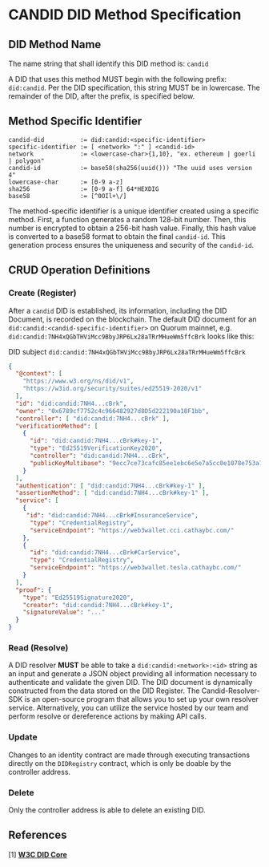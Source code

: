 # CANDID DID Method Specification


## DID Method Name
The name string that shall identify this DID method is:  `candid`

A DID that uses this method MUST begin with the following prefix: `did:candid`. Per the DID specification, this string MUST be in lowercase. The remainder of the DID, after the prefix, is specified below.

## Method Specific Identifier
```
candid-did          := did:candid:<specific-identifier>
specific-identifier := [ <network> ":" ] <candid-id>
network             := <lowercase-char>{1,10}, "ex. ethereum | goerli | polygon"
candid-id           := base58(sha256(uuid())) "The uuid uses version 4"
lowercase-char      := [0-9 a-z]
sha256              := [0-9 a-f] 64*HEXDIG
base58              := [^0OIl+\/]
```
The method-specific identifier is a unique identifier created using a specific method. First, a function generates a random 128-bit number. Then, this number is encrypted to obtain a 256-bit hash value. Finally, this hash value is converted to a base58 format to obtain the final `candid-id`.
This generation process ensures the uniqueness and security of the `candid-id`.

## CRUD Operation Definitions
### Create (Register)
After a `candid` DID is established, its information, including the DID Document, is recorded on the blockchain.
The default DID document for an `did:candid:<candid-specific-identifier>` on Quorum mainnet, e.g. `did:candid:7NH4xQGbTHViMcc9BbyJRP6Lx28aTRrMHueWm5ffcBrk` looks like this:

DID subject `did:candid:7NH4xQGbTHViMcc9BbyJRP6Lx28aTRrMHueWm5ffcBrk`
```json
{
  "@context": [
    "https://www.w3.org/ns/did/v1",
    "https://w3id.org/security/suites/ed25519-2020/v1"
  ],
  "id": "did:candid:7NH4...cBrk",
  "owner": "0x6789cf7752c4c966482927d8D5d222190a18F1bb",
  "controller": [ "did:candid:7NH4...cBrk" ],
  "verificationMethod": [
    {
      "id": "did:candid:7NH4...cBrk#key-1",
      "type": "Ed25519VerificationKey2020",
      "controller": "did:candid:7NH4...cBrk",
      "publicKeyMultibase": "9ecc7ce73cafc85ee1ebc6e5e7a5cc0e1078e753a77c14fbd3b5fa07b47920fb"
    }
  ],
  "authentication": [ "did:candid:7NH4...cBrk#key-1" ],
  "assertionMethod": [ "did:candid:7NH4...cBrk#key-1" ],
  "service": [ 
    {
     "id": "did:candid:7NH4...cBrk#InsuranceService",
      "type": "CredentialRegistry",
      "serviceEndpoint": "https://web3wallet.cci.cathaybc.com/"
    },
    {
      "id": "did:candid:7NH4...cBrk#CarService",
      "type": "CredentialRegistry",
      "serviceEndpoint": "https://web3wallet.tesla.cathaybc.com/"
    }
  ],
  "proof": {
    "type": "Ed25519Signature2020",
    "creator": "did:candid:7NH4...cBrk#key-1",
    "signatureValue": "..."
  }
}
```

### Read (Resolve)
A DID resolver **MUST** be able to take a `did:candid:<network>:<id>` string as an input and generate a JSON object providing all information necessary to authenticate and validate the given DID. The DID document is dynamically constructed from the data stored on the DID Register.
The Candid-Resolver-SDK is an open-source program that allows you to set up your own resolver service. Alternatively, you can utilize the service hosted by our team and perform resolve or dereference actions by making API calls.

### Update
Changes to an identity contract are made through executing transactions directly on the `DIDRegistry` contract, which is only be doable by the controller address.

### Delete
Only the controller address is able to delete an existing DID.

## References
[1] [**W3C DID Core**](https://www.w3.org/TR/did-core/)
